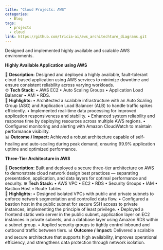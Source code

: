 ```yaml
---
title: "Cloud Projects: AWS"
categories:
  - Blog
tags:
  - projects
  - cloud
link: https://github.com/tricia-ai/aws_architechture_diagrams.git
---
```


Designed and implemented highly available and scalable AWS environments.

**Highly Available Application using AWS**

🧩 **Description:** 
Designed and deployed a highly available, fault-tolerant cloud-based application using AWS services to minimize downtime and ensure consistent reliability across varying workloads.  
⚙️ **Tech Stack:** 
• AWS EC2 • Auto Scaling Groups • Application Load Balancer • AMI • RDS.  
🚀 **Highlights:**
• Architected a scalable infrastructure with an Auto Scaling Group (ASG) and Application Load Balancer (ALB) to handle traffic spikes efficiently.
• Implemented real-time data processing for improved application responsiveness and stability.
• Enhanced system reliability and response time by deploying resources across multiple AWS regions.
• Configured monitoring and alerting with Amazon CloudWatch to maintain performance visibility.  
📊 **Outcome / Impact:** 
Achieved a robust architecture capable of self-healing and auto-scaling during peak demand, ensuring 99.9% application uptime and optimized performance.

**Three-Tier Architecture in AWS**

🧩 **Description:** 
Built and deployed a secure three-tier architecture on AWS to demonstrate cloud network design best practices — separating presentation, application, and data layers for optimal performance and security.
⚙️ **Tech Stack:** 
• AWS VPC • EC2 • RDS • Security Groups • IAM • Bastion Host • Route Tables  
🚀 **Highlights:** 
• Designed isolated VPCs with public and private subnets to enforce network segmentation and controlled data flow.
• Configured a bastion host in the public subnet for secure SSH access to private instances, implementing the principle of least privilege.
• Deployed a frontend static web server in the public subnet, application layer on EC2 instances in private subnets, and a database layer using Amazon RDS within a subnet group.
• Applied security groups to tightly control inbound and outbound traffic between tiers.
📊 **Outcome / Impact:** 
Delivered a scalable and secure architecture that supports high availability, improves operational efficiency, and strengthens data protection through network isolation.



